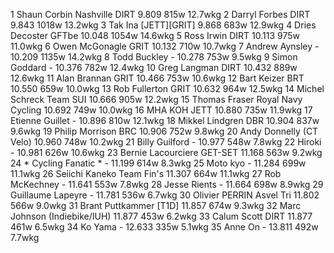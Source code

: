   1  Shaun Corbin Nashville  DIRT   9.809    815w  12.7wkg
  2  Darryl Forbes  DIRT   9.843    1018w  13.2wkg
  3  Tak Ina  [JETT][GRIT]  9.868    683w  12.9wkg
  4  Dries Decoster  GFTbe   10.048    1054w  14.6wkg
  5  Ross Irwin  DIRT   10.113    975w  11.0wkg
  6  Owen McGonagle  GRIT   10.132    710w  10.7wkg
  7  Andrew Aynsley  -  10.209    1135w  14.2wkg
  8  Todd Buckley  -  10.278    753w  9.5wkg
  9  Simon Goddard  -  10.376    782w  12.4wkg
 10  Greg Langman  DIRT   10.432    889w  12.6wkg
 11  Alan Brannan  GRIT   10.466    753w  10.6wkg
 12  Bart Keizer  BRT   10.550    659w  10.0wkg
 13  Rob Fullerton  GRIT   10.632    964w  12.5wkg
 14  Michel Schreck  Team SUI   10.666    905w  12.2wkg
 15  Thomas Fraser  Royal Navy Cycling   10.692    749w  10.0wkg
 16  MHA KOH  JETT   10.880    735w  11.9wkg
 17  Etienne Guillet  -  10.896    810w  12.1wkg
 18  Mikkel Lindgren  DBR   10.904    837w  9.6wkg
 19  Philip Morrison  BRC   10.906    752w  9.8wkg
 20  Andy Donnelly  (CT Velo)    10.960    748w  10.2wkg
 21  Billy Guilford  -  10.977    548w  7.8wkg
 22  Hiroki  -  10.981    626w  10.6wkg
 23  Bernie Lacourciere  GET-SET   11.168    563w  9.2wkg
 24  * Cycling Fanatic *  -  11.199    614w  8.3wkg
 25  Moto kyo  -  11.284    699w  11.1wkg
 26  Seiichi Kaneko  Team Fin's   11.307    664w  11.1wkg
 27  Rob McKechney  -  11.641    553w  7.8wkg
 28  Jesse Rients  -  11.664    698w  8.9wkg
 29  Guillaume Lapeyre  -  11.781    536w  6.7wkg
 30  Olivier PERRIN  Asvel Tri   11.802    566w  9.0wkg
 31  Brant Puttkammer  [T1D]    11.857    674w  9.3wkg
 32  Marc Johnson  (Indiebike/IUH)    11.877    453w  6.2wkg
 33  Calum Scott  DIRT   11.877    461w  6.5wkg
 34  Ko Yama  -  12.633    335w  5.1wkg
 35  Anne On  -  13.811    492w  7.7wkg
